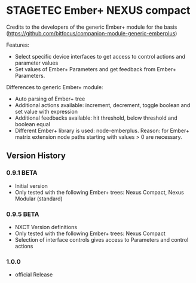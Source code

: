 # STAGETEC Ember+ NEXUS compact
Credits to the developers of the generic Ember+ module for the basis (https://github.com/bitfocus/companion-module-generic-emberplus)

 Features:
 * Select specific device interfaces to get access to control actions and parameter values
 * Set values of Ember+ Parameters and get feedback from Ember+ Parameters.
 
 Differences to generic Ember+ module:
 * Auto parsing of Ember+ tree
 * Additional actions available: increment, decrement, toggle boolean and set value with expression
 * Additional feedbacks available: hit threshold, below threshold and boolean equal
 * Different Ember+ library is used: node-emberplus. Reason: for Ember+ matrix extension node paths starting with values > 0 are necessary.
  
## Version History

### 0.9.1 BETA 
 * Initial version
 * Only tested with the following Ember+ trees: Nexus Compact, Nexus Modular (standard)
 
 ### 0.9.5 BETA 
 * NXCT Version definitions
 * Only tested with the following Ember+ trees: Nexus Compact
 * Selection of interface controls gives access to Parameters and control actions
 
 ### 1.0.0
 * official Release
  
